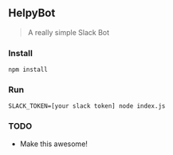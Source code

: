 ## HelpyBot

> A really simple Slack Bot

### Install

```
npm install
```

### Run

```
SLACK_TOKEN=[your slack token] node index.js
```

### TODO

- Make this awesome!

